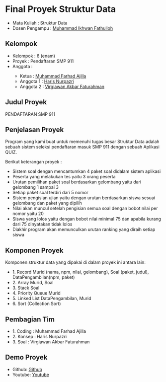 # Final Proyek Struktur Data
<ul>
  <li>Mata Kuliah : Struktur Data</li>
  <li>Dosen Pengampu : <a href="https://github.com/Muhammad-Ikhwan-Fathulloh">Muhammad Ikhwan Fathulloh</a></li>
</ul>

## Kelompok
<ul>
  <li>Kelompok  : 6 (enam)</li>
  <li>Proyek    : Pendaftaran SMP 911</li>
  <li>Anggota   :</li>
  <ul>
    <li>Ketua      : <a href="https://github.com/MFarhadA">Muhammad Farhad Ajilla</a></li>
    <li>Anggota 1  : <a href="https://github.com/harisnp10">Haris Nurpazri</a></li>
    <li>Anggota 2  : <a href="">Virgiawan Akbar Faturahman</a></li>
  </ul>
</ul>

## Judul Proyek
<p>PENDAFTARAN SMP 911</p>

## Penjelasan Proyek
<p>Program yang kami buat untuk memenuhi tugas besar Struktur Data adalah sebuah sistem seleksi pendaftaran masuk SMP 911 dengan sebuah Aplikasi QUIZ.</p>
<p>Berikut keterangan proyek :</p>
<ul>
  <li>Sistem soal dengan mencantumkan 4 paket soal didalam sistem aplikasi</li>
  <li>Peserta yang melakukan tes yaitu 3 orang peserta</li>
  <li>Urutan pemilihan paket soal berdasarkan gelombang yaitu dari gelombang 1 sampai 3</li>
  <li>Setiap paket soal terdiri dari 5 nomor</li>
  <li>Sistem pengisian ujian yaitu dengan urutan berdasarkan siswa sesuai gelombang dan paket yang dipilih</li>
  <li>Nilai akan muncul setelah pengisian semua soal dengan bobot nilai per nomor yaitu 20</li>
  <li>Siswa yang lolos yaitu dengan bobot nilai minimal 75 dan apabila kurang dari 75 dinyatakan tidak lolos</li>
  <li>Diakhir program akan memunculkan urutan ranking yang diraih setiap siswa</li>
</ul>

## Komponen Proyek
<p>Komponen struktur data yang dipakai di dalam proyek ini antara lain:</p>
<ul>
    <li>1. Record Murid (nama, npm, nilai, gelombang), Soal (paket, judul), DataPengambilan(npm, paket)</a></li>
    <li>2. Array Murid, Soal</a></li>
    <li>3. Stack Soal</a></li>
    <li>4. Priority Queue Murid</a></li>
    <li>5. Linked List DataPengambilan, Murid</a></li>
    <li>6. Sort (Collection Sort)</a></li>
  </ul>

## Pembagian Tim
<ul>
  <li>1. Coding  : Muhammad Farhad Ajilla</a></li>
  <li>2. Konsep  : Haris Nurpazri</a></li>
  <li>3. Soal    : Virgiawan Akbar Faturahman</a></li>
</ul>

## Demo Proyek
<ul>
  <li>Github: <a href="https://github.com/MFarhadA/Quiz-Pendaftaran-SMP-Project">Github</a></li>
  <li>Youtube: <a href="https://youtu.be/vBgtA2vCRHg?feature=shared">Youtube</a></li>
</ul>
